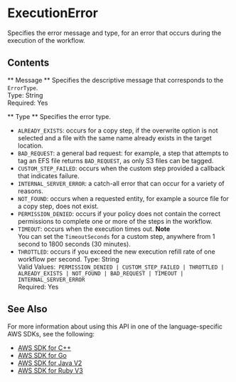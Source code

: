 # ExecutionError<a name="API_ExecutionError"></a>

Specifies the error message and type, for an error that occurs during the execution of the workflow\.

## Contents<a name="API_ExecutionError_Contents"></a>

 ** Message **   <a name="TransferFamily-Type-ExecutionError-Message"></a>
Specifies the descriptive message that corresponds to the `ErrorType`\.  
Type: String  
Required: Yes

 ** Type **   <a name="TransferFamily-Type-ExecutionError-Type"></a>
Specifies the error type\.  
+  `ALREADY_EXISTS`: occurs for a copy step, if the overwrite option is not selected and a file with the same name already exists in the target location\.
+  `BAD_REQUEST`: a general bad request: for example, a step that attempts to tag an EFS file returns `BAD_REQUEST`, as only S3 files can be tagged\.
+  `CUSTOM_STEP_FAILED`: occurs when the custom step provided a callback that indicates failure\.
+  `INTERNAL_SERVER_ERROR`: a catch\-all error that can occur for a variety of reasons\.
+  `NOT_FOUND`: occurs when a requested entity, for example a source file for a copy step, does not exist\.
+  `PERMISSION_DENIED`: occurs if your policy does not contain the correct permissions to complete one or more of the steps in the workflow\.
+  `TIMEOUT`: occurs when the execution times out\.
**Note**  
 You can set the `TimeoutSeconds` for a custom step, anywhere from 1 second to 1800 seconds \(30 minutes\)\. 
+  `THROTTLED`: occurs if you exceed the new execution refill rate of one workflow per second\.
Type: String  
Valid Values:` PERMISSION_DENIED | CUSTOM_STEP_FAILED | THROTTLED | ALREADY_EXISTS | NOT_FOUND | BAD_REQUEST | TIMEOUT | INTERNAL_SERVER_ERROR`   
Required: Yes

## See Also<a name="API_ExecutionError_SeeAlso"></a>

For more information about using this API in one of the language\-specific AWS SDKs, see the following:
+  [AWS SDK for C\+\+](https://docs.aws.amazon.com/goto/SdkForCpp/transfer-2018-11-05/ExecutionError) 
+  [AWS SDK for Go](https://docs.aws.amazon.com/goto/SdkForGoV1/transfer-2018-11-05/ExecutionError) 
+  [AWS SDK for Java V2](https://docs.aws.amazon.com/goto/SdkForJavaV2/transfer-2018-11-05/ExecutionError) 
+  [AWS SDK for Ruby V3](https://docs.aws.amazon.com/goto/SdkForRubyV3/transfer-2018-11-05/ExecutionError) 